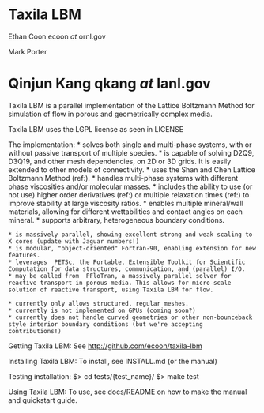 Taxila LBM
========================================================================

Ethan Coon
ecoon _at_ ornl.gov

Mark Porter

Qinjun Kang
qkang _at_ lanl.gov
========================================================================


Taxila LBM is a parallel implementation of the Lattice Boltzmann Method for simulation of flow in porous and geometrically complex media.

Taxila LBM uses the LGPL license as seen in LICENSE

The implementation:
    * solves both single and multi-phase systems, with or without passive transport of multiple species.
    * is capable of solving D2Q9, D3Q19, and other mesh dependencies, on 2D or 3D grids. It is easily extended to other models of connectivity.
    * uses the Shan and Chen Lattice Boltzmann Method (ref:).
    * handles multi-phase systems with different phase viscosities and/or molecular masses.
    * includes the ability to use (or not use) higher order derivatives (ref:) or multiple relaxation times (ref:) to improve stability at large viscosity ratios.
    * enables multiple mineral/wall materials, allowing for different wettabilities and contact angles on each mineral.
    * supports arbitrary, heterogeneous boundary conditions. 

    * is massively parallel, showing excellent strong and weak scaling to X cores (update with Jaguar numbers!)
    * is modular, "object-oriented" Fortran-90, enabling extension for new features.
    * leverages  PETSc, the Portable, Extensible Toolkit for Scientific Computation for data structures, communication, and (parallel) I/O.
    * may be called from  PFloTran, a massively parallel solver for reactive transport in porous media. This allows for micro-scale solution of reactive transport, using Taxila LBM for flow. 

    * currently only allows structured, regular meshes.
    * currently is not implemented on GPUs (coming soon?)
    * currently does not handle curved geometries or other non-bounceback style interior boundary conditions (but we're accepting contributions!) 

Getting Taxila LBM:
  See http://github.com/ecoon/taxila-lbm

Installing Taxila LBM:
  To install, see INSTALL.md (or the manual)

Testing installation:
  $>  cd tests/{test_name}/
  $>  make test

Using Taxila LBM: 
  To use, see docs/README on how to make the manual and quickstart guide.
